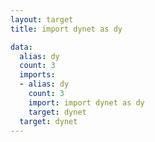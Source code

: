 ```yaml
---
layout: target
title: import dynet as dy

data:
  alias: dy
  count: 3
  imports:
  - alias: dy
    count: 3
    import: import dynet as dy
    target: dynet
  target: dynet
---
```

